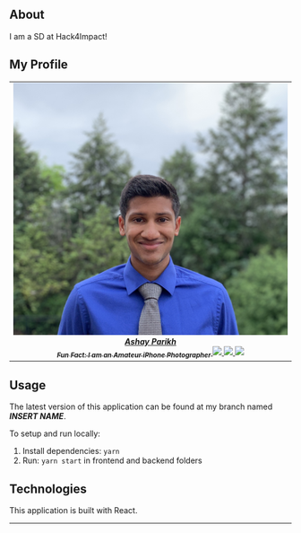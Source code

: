 ## About

I am a SD at Hack4Impact!

## My Profile

<table align="center">
  <tr>
    <td align="center">
      <a href="tacobell.com">
        <img
          src="ashay.jpg"
          width="500px"
        />
        <br />
        <b><i>Ashay Parikh</i></b>
        <br />
        <sub><b><i>Fun Fact: I am an Amateur iPhone Photographer</i></b></sub>
        <img
          src="italy.jpg"
          width="auto"
        />
        <img
          src="good.HEIC"
          width="auto"
        />
        <img
          src="good2.jpg"
          width="auto"
        />
      </a>
    </td>
    </tr>
</table>

## Usage

The latest version of this application can be found at my branch named **_INSERT NAME_**.

To setup and run locally:

1. Install dependencies: `yarn`
2. Run: `yarn start` in frontend and backend folders

## Technologies

This application is built with React.

<hr />
